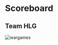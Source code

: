 # Scoreboard
## Team HLG

![wargames](https://github.com/warlocksmurf/ctf-writeups/assets/121353711/1b411d1d-1379-4e38-8faf-f6d8b78a9c3f)
